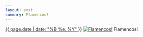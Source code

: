 ```yaml
---
layout: post
summary: Flamencos!
---
```


<p>
  <time><a href="/152">{{ page.date | date: "%B %e, %Y" }}</a></time>
  <a href="/152"><img src="{{ site.assets_url }}/152-640.jpg" srcset="{{ site.assets_url }}/152-1280.jpg 1280w, {{ site.assets_url }}/152-960.jpg 960w, {{ site.assets_url }}/152-640.jpg 640w, {{ site.assets_url }}/152-320.jpg 320w" sizes="(min-width: 700px) 50vw, calc(100vw - 2rem)" alt="Flamencos!" /></a>
  <span>Flamencos!</span>
</p>
